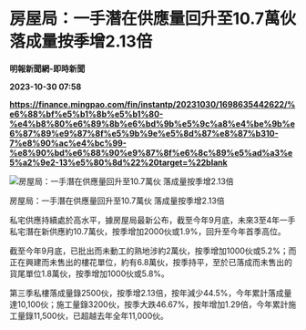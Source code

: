 # 房屋局：一手潛在供應量回升至10.7萬伙 落成量按季增2.13倍
**明報新聞網-即時新聞**

**2023-10-30 07:58**

**https://finance.mingpao.com/fin/instantp/20231030/1698635442622/%e6%88%bf%e5%b1%8b%e5%b1%80-%e4%b8%80%e6%89%8b%e6%bd%9b%e5%9c%a8%e4%be%9b%e6%87%89%e9%87%8f%e5%9b%9e%e5%8d%87%e8%87%b310-7%e8%90%ac%e4%bc%99-%e8%90%bd%e6%88%90%e9%87%8f%e6%8c%89%e5%ad%a3%e5%a2%9e2-13%e5%80%8d%22%20target=%22blank**

![房屋局：一手潛在供應量回升至10.7萬伙  落成量按季增2.13倍](https://fs.mingpao.com/fin/20231030/s00011/f19b5d149b7bc1628ff7b258cc131c72.jpg)

房屋局：一手潛在供應量回升至10.7萬伙 落成量按季增2.13倍

私宅供應持續處於高水平，據房屋局最新公布，截至今年9月底，未來3至4年一手私宅潛在新供應約10.7萬伙，按季增加2000伙或1.9%，回升至今年首季高位。

截至今年9月底，已批出而未動工的熟地涉約2萬伙，按季增加1000伙或5.2%；而正在興建而未售出的樓花單位，約有6.8萬伙，按季持平，至於已落成而未售出的貨尾單位1.8萬伙，按季增加1000伙或5.8%。

第三季私樓落成量錄2500伙，按季增2.13倍，按年減少44.5%，今年累計落成量達10,100伙；施工量錄3200伙，按季大跌46.67%，按年增加1.29倍，今年累計施工量錄11,500伙，已超越去年全年11,000伙。